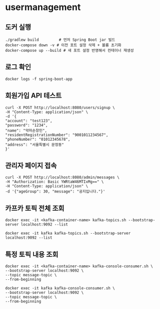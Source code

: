 # usermanagement

## 도커 실행
    ./gradlew build         # 먼저 Spring Boot jar 빌드
    docker-compose down -v # 이전 포트 설정 삭제 + 볼륨 초기화
    docker-compose up --build # 새 포트 설정 반영해서 컨테이너 재생성

## 로그 확인
    docker logs -f spring-boot-app

## 회원가입 API 테스트
    curl -X POST http://localhost:8080/users/signup \
    -H "Content-Type: application/json" \
    -d '{
    "account": "test123",
    "password": "1234",
    "name": "악마손창민",
    "residentRegistrationNumber": "9001011234567",
    "phoneNumber": "01012345678",
    "address": "서울특별시 문정동"
    }'

## 관리자 페이지 접속
    curl -X POST http://localhost:8080/admin/messages \
    -H "Authorization: Basic YWRtaW46MTIxMg==" \
    -H "Content-Type: application/json" \
    -d '{"ageGroup": 30, "message": "공지입니다."}'

## 카프카 토픽 전체 조회
    docker exec -it <kafka-container-name> kafka-topics.sh --bootstrap-server localhost:9092 --list

    docker exec -it kafka kafka-topics.sh --bootstrap-server localhost:9092 --list


## 특정 토픽 내용 조회 
    docker exec -it <kafka-container-name> kafka-console-consumer.sh \
    --bootstrap-server localhost:9092 \
    --topic message-topic \
    --from-beginning

    docker exec -it kafka kafka-console-consumer.sh \
    --bootstrap-server localhost:9092 \
    --topic message-topic \
    --from-beginning

